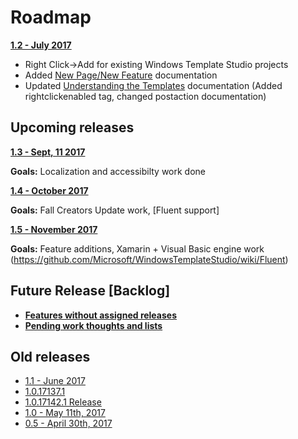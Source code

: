 # Roadmap

**[1.2 - July 2017](https://github.com/Microsoft/WindowsTemplateStudio/issues?q=is%3Aopen+is%3Aissue+milestone%3A1.2)**

* Right Click->Add for existing Windows Template Studio projects
* Added [New Page/New Feature](newitem.md) documentation
* Updated [Understanding the Templates](templates.md) documentation (Added rightclickenabled tag, changed postaction documentation)

## Upcoming releases

**[1.3 - Sept, 11 2017](https://github.com/Microsoft/WindowsTemplateStudio/issues?q=is%3Aopen+is%3Aissue+milestone%3A1.3)**

**Goals:** Localization and accessibilty work done

**[1.4 - October 2017](https://github.com/Microsoft/WindowsTemplateStudio/issues?q=is%3Aopen+is%3Aissue+milestone%3A1.4)**

**Goals:** Fall Creators Update work, [Fluent support]

**[1.5 - November 2017](https://github.com/Microsoft/WindowsTemplateStudio/issues?q=is%3Aopen+is%3Aissue+milestone%3A1.5)**

**Goals:** Feature additions, Xamarin + Visual Basic engine work (https://github.com/Microsoft/WindowsTemplateStudio/wiki/Fluent)

## Future Release [Backlog]

* **[Features without assigned releases](https://github.com/Microsoft/WindowsTemplateStudio/issues?q=is%3Aopen+is%3Aissue+milestone%3ABacklog)**
* **[Pending work thoughts and lists](https://github.com/Microsoft/WindowsTemplateStudio/wiki)**

## Old releases

* [1.1 - June 2017](https://github.com/Microsoft/WindowsTemplateStudio/issues?utf8=%E2%9C%93&q=is%3Aissue%20milestone%3A1.1%20)
* [1.0.17137.1](https://github.com/Microsoft/WindowsTemplateStudio/issues?q=is%3Aopen+is%3Aissue+milestone%3A%221.01+-+Critical+Bug+Fixes%22)
* [1.0.17142.1 Release](https://github.com/Microsoft/WindowsTemplateStudio/issues?q=is%3Aopen+is%3Aissue+milestone%3A%221.01+-+Critical+Bug+Fixes%22)
* [1.0 - May 11th, 2017](https://github.com/Microsoft/WindowsTemplateStudio/issues?q=is%3Aopen+is%3Aissue+milestone%3A1.0)
* [0.5 - April 30th, 2017](https://github.com/Microsoft/WindowsTemplateStudio/issues?q=is%3Aopen+is%3Aissue+milestone%3A0.5)
